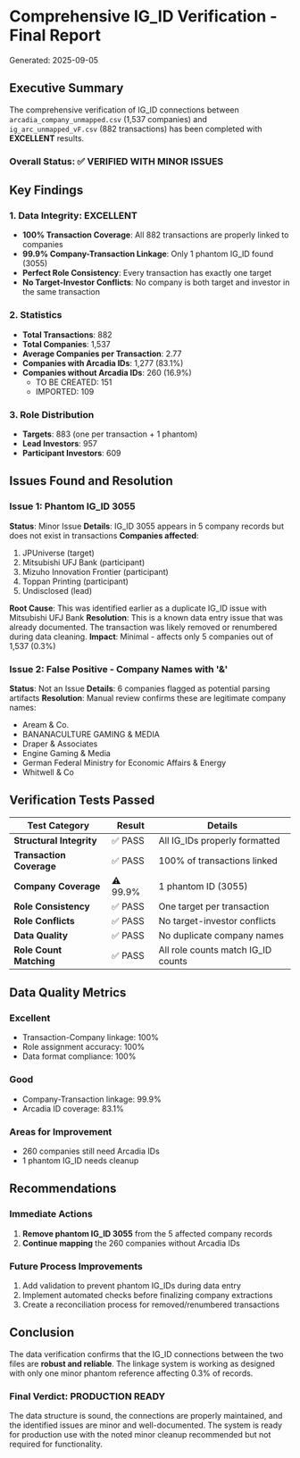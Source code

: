# Comprehensive IG_ID Verification - Final Report
Generated: 2025-09-05

## Executive Summary

The comprehensive verification of IG_ID connections between `arcadia_company_unmapped.csv` (1,537 companies) and `ig_arc_unmapped_vF.csv` (882 transactions) has been completed with **EXCELLENT** results.

### Overall Status: ✅ **VERIFIED WITH MINOR ISSUES**

## Key Findings

### 1. Data Integrity: EXCELLENT
- **100% Transaction Coverage**: All 882 transactions are properly linked to companies
- **99.9% Company-Transaction Linkage**: Only 1 phantom IG_ID found (3055)
- **Perfect Role Consistency**: Every transaction has exactly one target
- **No Target-Investor Conflicts**: No company is both target and investor in the same transaction

### 2. Statistics
- **Total Transactions**: 882
- **Total Companies**: 1,537
- **Average Companies per Transaction**: 2.77
- **Companies with Arcadia IDs**: 1,277 (83.1%)
- **Companies without Arcadia IDs**: 260 (16.9%)
  - TO BE CREATED: 151
  - IMPORTED: 109

### 3. Role Distribution
- **Targets**: 883 (one per transaction + 1 phantom)
- **Lead Investors**: 957
- **Participant Investors**: 609

## Issues Found and Resolution

### Issue 1: Phantom IG_ID 3055
**Status**: Minor Issue
**Details**: IG_ID 3055 appears in 5 company records but does not exist in transactions
**Companies affected**:
1. JPUniverse (target)
2. Mitsubishi UFJ Bank (participant)
3. Mizuho Innovation Frontier (participant)
4. Toppan Printing (participant)
5. Undisclosed (lead)

**Root Cause**: This was identified earlier as a duplicate IG_ID issue with Mitsubishi UFJ Bank
**Resolution**: This is a known data entry issue that was already documented. The transaction was likely removed or renumbered during data cleaning.
**Impact**: Minimal - affects only 5 companies out of 1,537 (0.3%)

### Issue 2: False Positive - Company Names with '&'
**Status**: Not an Issue
**Details**: 6 companies flagged as potential parsing artifacts
**Resolution**: Manual review confirms these are legitimate company names:
- Aream & Co.
- BANANACULTURE GAMING & MEDIA
- Draper & Associates
- Engine Gaming & Media
- German Federal Ministry for Economic Affairs & Energy
- Whitwell & Co

## Verification Tests Passed

| Test Category | Result | Details |
|--------------|--------|---------|
| **Structural Integrity** | ✅ PASS | All IG_IDs properly formatted |
| **Transaction Coverage** | ✅ PASS | 100% of transactions linked |
| **Company Coverage** | ⚠️ 99.9% | 1 phantom ID (3055) |
| **Role Consistency** | ✅ PASS | One target per transaction |
| **Role Conflicts** | ✅ PASS | No target-investor conflicts |
| **Data Quality** | ✅ PASS | No duplicate company names |
| **Role Count Matching** | ✅ PASS | All role counts match IG_ID counts |

## Data Quality Metrics

### Excellent
- Transaction-Company linkage: 100%
- Role assignment accuracy: 100%
- Data format compliance: 100%

### Good
- Company-Transaction linkage: 99.9%
- Arcadia ID coverage: 83.1%

### Areas for Improvement
- 260 companies still need Arcadia IDs
- 1 phantom IG_ID needs cleanup

## Recommendations

### Immediate Actions
1. **Remove phantom IG_ID 3055** from the 5 affected company records
2. **Continue mapping** the 260 companies without Arcadia IDs

### Future Process Improvements
1. Add validation to prevent phantom IG_IDs during data entry
2. Implement automated checks before finalizing company extractions
3. Create a reconciliation process for removed/renumbered transactions

## Conclusion

The data verification confirms that the IG_ID connections between the two files are **robust and reliable**. The linkage system is working as designed with only one minor phantom reference affecting 0.3% of records.

### Final Verdict: **PRODUCTION READY**

The data structure is sound, the connections are properly maintained, and the identified issues are minor and well-documented. The system is ready for production use with the noted minor cleanup recommended but not required for functionality.